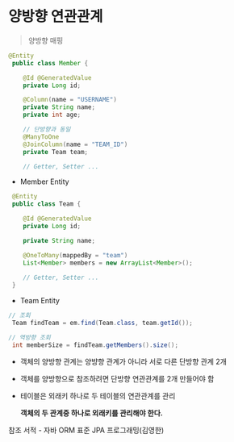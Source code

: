 # 양방향 연관관계

> 양방향 매핑  

```java
@Entity
 public class Member { 

    @Id @GeneratedValue
    private Long id;

    @Column(name = "USERNAME")
    private String name;
    private int age;

    // 단방향과 동일
    @ManyToOne
    @JoinColumn(name = "TEAM_ID")
    private Team team;

    // Getter, Setter ...
```
- Member Entity

```java
 @Entity
 public class Team {

    @Id @GeneratedValue
    private Long id;

    private String name;

    @OneToMany(mappedBy = "team")
    List<Member> members = new ArrayList<Member>();
    
    // Getter, Setter ...
 }
```
- Team Entity
  
```java
// 조회
 Team findTeam = em.find(Team.class, team.getId()); 

// 역방향 조회
 int memberSize = findTeam.getMembers().size(); 
```
- 객체의 양방향 관계는 양뱡향 관계가 아니라 서로 다른 단방향 관계 2개
- 객체를 양방향으로 참조하려면 단방향 연관관계를 2개 만들어야 함
- 테이블은 외래키 하나로 두 테이블의 연관관계를 관리
  
  **객체의 두 관계중 하나로 외래키를 관리해야 한다.**

참조 서적 - 자바 ORM 표준 JPA 프로그래밍(김영한)